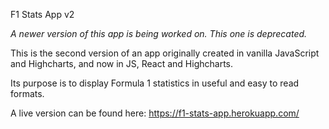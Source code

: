 F1 Stats App v2

*A newer version of this app is being worked on. This one is deprecated.*

This is the second version of an app originally created in vanilla JavaScript and Highcharts, and now in JS, React and Highcharts.

Its purpose is to display Formula 1 statistics in useful and easy to read formats.

A live version can be found here: https://f1-stats-app.herokuapp.com/
